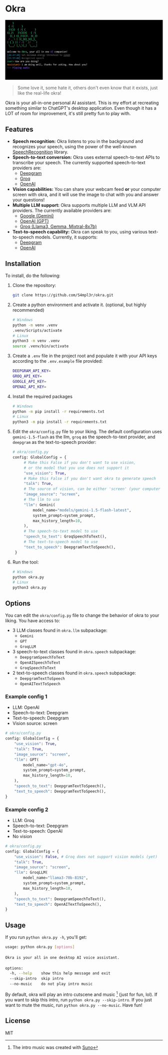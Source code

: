 # Okra
![screenshot](https://github.com/S4mpl3r/okra/blob/main/assets/images/screenshot2.jpg)

> Some love it, some hate it, others don't even know that it exists, just like the real-life okra!

Okra is your all-in-one personal AI assistant. This is my effort at recreating something similar to ChatGPT's desktop application. Even though it has a LOT of room for improvement, it's still pretty fun to play with.


## Features
- **Speech recognition:** Okra listens to you in the background and recognizes your speech, using the power of the well-known [SpeechRecognition](https://pypi.org/project/SpeechRecognition/) library.
- **Speech-to-text conversion:** Okra uses external speech-to-text APIs to transcribe your speech. The currently supported speech-to-text providers are:
   - [Deepgram](https://deepgram.com)
   - [Groq](https://groq.com)
   - [OpenAI](https://openai.com)
- **Vision capabilities:** You can share your webcam feed **or** your computer screen with okra, and it will use the image to chat with you and answer your questions!
- **Multiple LLM support:** Okra supports multiple LLM and VLM API providers. The currently available providers are:
   - [Google (Gemini)](https://aistudio.google.com/)
   - [OpenAI (GPT)](https://platform.openai.com/)
   - [Groq (Llama3, Gemma, Mixtral-8x7b)](https://console.groq.com/)
- **Text-to-speech capability:** Okra can speak to you, using various text-to-speech models. Currently, it supports:
   - [Deepgram](https://deepgram.com)
   - [OpenAI](https://openai.com)

## Installation
To install, do the following:
1. Clone the repository:
   ```bash
   git clone https://github.com/S4mpl3r/okra.git
   ```
2. Create a python environment and activate it. (optional, but highly recommended)
   ```bash
   # Windows
   python -m venv .venv
   .venv/Scripts/activate
   # Linux
   python3 -m venv .venv
   source .venv/bin/activate
   ```
3. Create a `.env` file in the project root and populate it with your API keys according to the `.env.example` file provided:
   ```bash
   DEEPGRAM_API_KEY=
   GROQ_API_KEY=
   GOOGLE_API_KEY=
   OPENAI_API_KEY=
   ```
3. Install the required packages
   ```bash
   # Windows
   python -m pip install -r requirements.txt
   # Linux
   python3 -m pip install -r requirements.txt
   ```
4. Edit the `okra/config.py` file to your liking. The default configuration uses `gemini-1.5-flash` as the llm, `groq` as the speech-to-text provider, and `deepgram` as the text-to-speech provider:
   ```python
   # okra/config.py
   config: GlobalConfig = {
        # Make this False if you don't want to use vision,
        # or the model that you use does not support it
        "use_vision": True,
        # Make this False if you don't want okra to generate speech
        "talk": True,
        # The source of vision, can be either 'screen' (your computer screen) or 'webcam' 
        "image_source": "screen",
        # The llm to use
        "llm": Gemini(
            model_name="models/gemini-1.5-flash-latest",
            system_prompt=system_prompt,
            max_history_length=10,
        ),
        # The speech-to-text model to use
        "speech_to_text": GroqSpeechToText(),
        # The text-to-speech model to use
        "text_to_speech": DeepgramTextToSpeech(),
    }
   ```
5. Run the tool:
   ```bash
   # Windows
   python okra.py
   # Linux
   python3 okra.py
   ```

## Options
You can edit the `okra/config.py` file to change the behavior of okra to your liking. You have access to:
- 3 LLM classes found in `okra.llm` subpackage:
   - `Gemini`
   - `GPT`
   - `GroqLLM`
- 3 speech-to-text classes found in `okra.speech` subpackage:
   - `DeepgramSpeechToText`
   - `OpenAISpeechToText`
   - `GroqSpeechToText`
- 2 text-to-speech classes found in `okra.speech` subpackage:
   - `DeepgramTextToSpeech`
   - `OpenAITextToSpeech`
### Example config 1
- LLM: OpenAI
- Speech-to-text: Deepgram
- Text-to-speech: Deepgram
- Vision source: screen
```python
# okra/config.py
config: GlobalConfig = {
    "use_vision": True,
    "talk": True,
    "image_source": "screen",
    "llm": GPT(
        model_name="gpt-4o",
        system_prompt=system_prompt,
        max_history_length=10,
    ),
    "speech_to_text": DeepgramTextToSpeech(),
    "text_to_speech": DeepgramTextToSpeech(),
}
```
### Example config 2
- LLM: Groq
- Speech-to-text: Deepgram
- Text-to-speech: OpenAI
- No vision
```python
# okra/config.py
config: GlobalConfig = {
    "use_vision": False, # Groq does not support vision models (yet)
    "talk": True,
    "image_source": "screen",
    "llm": GroqLLM(
        model_name="llama3-70b-8192",
        system_prompt=system_prompt,
        max_history_length=10,
    ),
    "speech_to_text": DeepgramSpeechToText(),
    "text_to_speech": OpenAITextToSpeech(),
}
```
## Usage
If you run `python okra.py -h`, you'll get:
```bash
usage: python okra.py [options]

Okra is your all in one desktop AI voice assistant.

options:
  -h, --help    show this help message and exit
  --skip-intro  skip intro
  --no-music    do not play intro music
```
By default, okra will play an intro cutscene and music [^1] (just for fun, lol). If you want to skip this intro, run `python okra.py --skip-intro`. If you just want to mute the music, run `python okra.py --no-music`. Have fun!

## License
MIT

[^1]: The intro music was created with [Suno](https://suno.ai/)